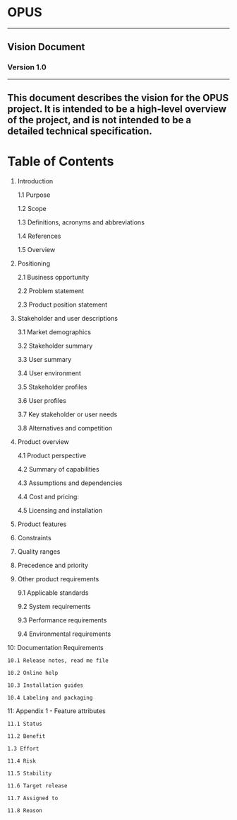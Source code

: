 # OPUS

---
## Vision Document
### Version 1.0

---

This document describes the vision for the OPUS project. It is intended to be a high-level overview of the project, and 
is not intended to be a detailed technical specification.
---

# Table of Contents
1. Introduction

    1.1 Purpose

    1.2 Scope

    1.3 Definitions, acronyms and abbreviations

    1.4 References

    1.5 Overview

2. Positioning

    2.1 Business opportunity

    2.2 Problem statement

    2.3 Product position statement

3. Stakeholder and user descriptions

    3.1 Market demographics

    3.2 Stakeholder summary

    3.3 User summary

    3.4 User environment

    3.5 Stakeholder profiles

    3.6 User profiles

    3.7 Key stakeholder or user needs

    3.8 Alternatives and competition

4. Product overview

    4.1 Product perspective

    4.2 Summary of capabilities

    4.3 Assumptions and dependencies

    4.4 Cost and pricing:

    4.5 Licensing and installation

5. Product features
   
6. Constraints

7. Quality ranges

8. Precedence and priority

9. Other product requirements

    9.1 Applicable standards

    9.2 System requirements

    9.3 Performance requirements

    9.4 Environmental requirements

10: Documentation Requirements

    10.1 Release notes, read me file

    10.2 Online help

    10.3 Installation guides

    10.4 Labeling and packaging


11: Appendix 1 - Feature attributes

    11.1 Status

    11.2 Benefit

    1.3 Effort
    
    11.4 Risk
    
    11.5 Stability
    
    11.6 Target release
    
    11.7 Assigned to
    
    11.8 Reason